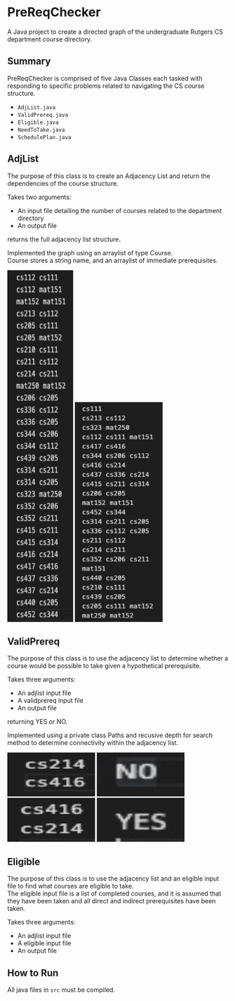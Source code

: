 # PreReqChecker
A Java project to create a directed graph of the undergraduate Rutgers CS department course directory.

## Summary
PreReqChecker is comprised of five Java Classes each tasked with responding to specific problems related to navigating the CS course structure. 
- `AdjList.java`
- `ValidPrereq.java`
- `Eligible.java`
- `NeedToTake.java`
- `SchedulePlan.java`


## AdjList
The purpose of this class is to create an Adjacency List and return the dependencies of the course structure. 

Takes two arguments:
- An input file detailing the number of courses related to the department directory
- An output file

returns the full adjacency list structure. 

Implemented the graph using an arraylist of type Course.
<br> Course stores a string name, and an arraylist of immediate prerequisites. 
<br>
<p>
  <img src="docs/adjlist.jpg" width = "150" height = "800" >
  <img src="docs/adjlist2.jpg" width = "200" height = "500" >
</p>


## ValidPrereq
The purpose of this class is to use the adjacency list to determine whether a course would be possible to take given a hypothetical prerequisite. 

Takes three arguments:
- An adjlist input file
- A validprereq input file
- An output file

returning YES or NO. 

Implemented using a private class Paths and recusive depth for search method to determine connectivity within the adjacency list. 

<p>
  <img src="docs/val.jpg" width = "200" height = "100" >
  <img src="docs/val2.jpg" width = "200" height = "100" >
   <img src="docs/val3.jpg" width = "200" height = "100" >
  <img src="docs/val4.jpg" width = "200" height = "100" >
</p>


## Eligible
The purpose of this class is to use the adjacency list and an eligible input file to find what courses are eligible to take.
<br> The eligible input file is a list of completed courses, and it is assumed that they have been taken and all direct and indirect prerequisites have been taken.

Takes three arguments:
- An adjlist input file
- A eligible input file
- An output file


## How to Run

All java files in `src` must be compiled.

